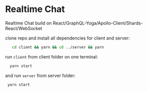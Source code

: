 # Realtime Chat

Realtime Chat build on React/GraphQL-Yoga/Apollo-Client/Shards-React/WebSocket

clone repo and install all dependencies for client and server:

```sh
   cd client && yarn && cd ../server && yarn  
```

run `client` from client folder on one terminal:

```sh
  yarn start
```

and run `server` from server folder: 

```sh
 yarn start
```
